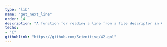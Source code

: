 ```yaml
---
type: "lib"
name: "get_next_line"
order: 14
description: "A function for reading a line from a file descriptor in C."
techs:
- "C"
githublink: "https://github.com/Scienitive/42-gnl"
---
```

